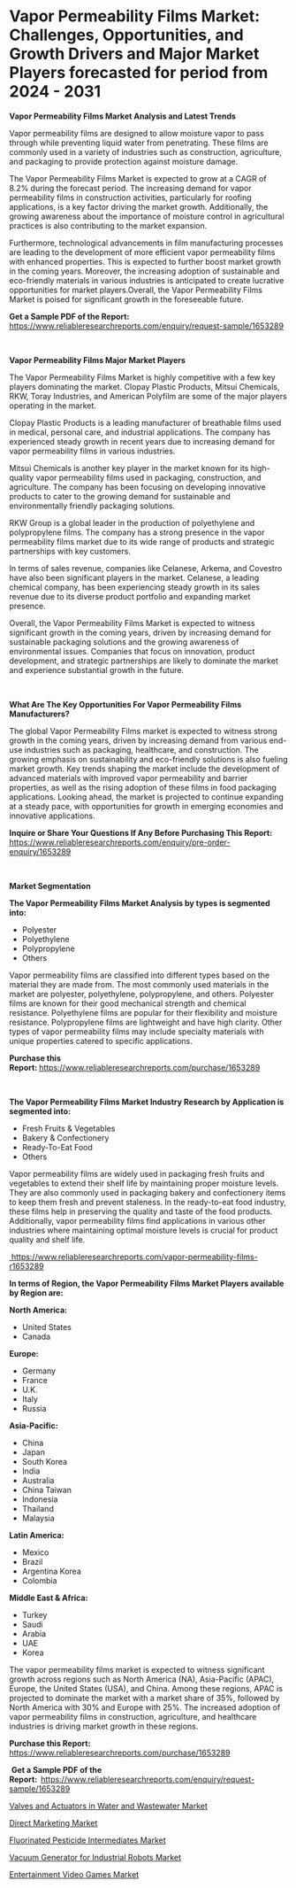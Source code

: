 <p><h1>Vapor Permeability Films Market: Challenges, Opportunities, and Growth Drivers and Major Market Players forecasted for period from 2024 - 2031</h1></p><p><strong>Vapor Permeability Films Market Analysis and Latest Trends</strong></p>
<p><p>Vapor permeability films are designed to allow moisture vapor to pass through while preventing liquid water from penetrating. These films are commonly used in a variety of industries such as construction, agriculture, and packaging to provide protection against moisture damage.</p><p>The Vapor Permeability Films Market is expected to grow at a CAGR of 8.2% during the forecast period. The increasing demand for vapor permeability films in construction activities, particularly for roofing applications, is a key factor driving the market growth. Additionally, the growing awareness about the importance of moisture control in agricultural practices is also contributing to the market expansion.</p><p>Furthermore, technological advancements in film manufacturing processes are leading to the development of more efficient vapor permeability films with enhanced properties. This is expected to further boost market growth in the coming years. Moreover, the increasing adoption of sustainable and eco-friendly materials in various industries is anticipated to create lucrative opportunities for market players.Overall, the Vapor Permeability Films Market is poised for significant growth in the foreseeable future.</p></p>
<p><strong>Get a Sample PDF of the Report:&nbsp;</strong> <a href="https://www.reliableresearchreports.com/enquiry/request-sample/1653289">https://www.reliableresearchreports.com/enquiry/request-sample/1653289</a></p>
<p>&nbsp;</p>
<p><strong>Vapor Permeability Films Major Market Players</strong></p>
<p><p>The Vapor Permeability Films Market is highly competitive with a few key players dominating the market. Clopay Plastic Products, Mitsui Chemicals, RKW, Toray Industries, and American Polyfilm are some of the major players operating in the market. </p><p>Clopay Plastic Products is a leading manufacturer of breathable films used in medical, personal care, and industrial applications. The company has experienced steady growth in recent years due to increasing demand for vapor permeability films in various industries. </p><p>Mitsui Chemicals is another key player in the market known for its high-quality vapor permeability films used in packaging, construction, and agriculture. The company has been focusing on developing innovative products to cater to the growing demand for sustainable and environmentally friendly packaging solutions.</p><p>RKW Group is a global leader in the production of polyethylene and polypropylene films. The company has a strong presence in the vapor permeability films market due to its wide range of products and strategic partnerships with key customers.</p><p>In terms of sales revenue, companies like Celanese, Arkema, and Covestro have also been significant players in the market. Celanese, a leading chemical company, has been experiencing steady growth in its sales revenue due to its diverse product portfolio and expanding market presence.</p><p>Overall, the Vapor Permeability Films Market is expected to witness significant growth in the coming years, driven by increasing demand for sustainable packaging solutions and the growing awareness of environmental issues. Companies that focus on innovation, product development, and strategic partnerships are likely to dominate the market and experience substantial growth in the future.</p></p>
<p>&nbsp;</p>
<p><strong>What Are The Key Opportunities For Vapor Permeability Films Manufacturers?</strong></p>
<p><p>The global Vapor Permeability Films market is expected to witness strong growth in the coming years, driven by increasing demand from various end-use industries such as packaging, healthcare, and construction. The growing emphasis on sustainability and eco-friendly solutions is also fueling market growth. Key trends shaping the market include the development of advanced materials with improved vapor permeability and barrier properties, as well as the rising adoption of these films in food packaging applications. Looking ahead, the market is projected to continue expanding at a steady pace, with opportunities for growth in emerging economies and innovative applications.</p></p>
<p><strong>Inquire or Share Your Questions If Any Before Purchasing This Report:</strong> <a href="https://www.reliableresearchreports.com/enquiry/pre-order-enquiry/1653289">https://www.reliableresearchreports.com/enquiry/pre-order-enquiry/1653289</a></p>
<p>&nbsp;</p>
<p><strong>Market Segmentation</strong></p>
<p><strong>The Vapor Permeability Films Market Analysis by types is segmented into:</strong></p>
<p><ul><li>Polyester</li><li>Polyethylene</li><li>Polypropylene</li><li>Others</li></ul></p>
<p><p>Vapor permeability films are classified into different types based on the material they are made from. The most commonly used materials in the market are polyester, polyethylene, polypropylene, and others. Polyester films are known for their good mechanical strength and chemical resistance. Polyethylene films are popular for their flexibility and moisture resistance. Polypropylene films are lightweight and have high clarity. Other types of vapor permeability films may include specialty materials with unique properties catered to specific applications.</p></p>
<p><strong>Purchase this Report:&nbsp;</strong><a href="https://www.reliableresearchreports.com/purchase/1653289">https://www.reliableresearchreports.com/purchase/1653289</a></p>
<p>&nbsp;</p>
<p><strong>The Vapor Permeability Films Market Industry Research by Application is segmented into:</strong></p>
<p><ul><li>Fresh Fruits & Vegetables</li><li>Bakery & Confectionery</li><li>Ready-To-Eat Food</li><li>Others</li></ul></p>
<p><p>Vapor permeability films are widely used in packaging fresh fruits and vegetables to extend their shelf life by maintaining proper moisture levels. They are also commonly used in packaging bakery and confectionery items to keep them fresh and prevent staleness. In the ready-to-eat food industry, these films help in preserving the quality and taste of the food products. Additionally, vapor permeability films find applications in various other industries where maintaining optimal moisture levels is crucial for product quality and shelf life.</p></p>
<p><a href="https://www.reliableresearchreports.com/vapor-permeability-films-r1653289">&nbsp;https://www.reliableresearchreports.com/vapor-permeability-films-r1653289</a></p>
<p><strong>In terms of Region, the Vapor Permeability Films Market Players available by Region are:</strong></p>
<p>
    <p> <strong> North America: </strong>
        <ul>
            <li>United States</li>
            <li>Canada</li>
        </ul>
        </p> 
    <p> <strong> Europe: </strong>
        <ul>
            <li>Germany</li>
            <li>France</li>
            <li>U.K.</li>
            <li>Italy</li>
            <li>Russia</li>
        </ul>
        </p> 
    <p> <strong> Asia-Pacific: </strong>
        <ul>
            <li>China</li>
            <li>Japan</li>
            <li>South Korea</li>
            <li>India</li>
            <li>Australia</li>
            <li>China Taiwan</li>
            <li>Indonesia</li>
            <li>Thailand</li>
            <li>Malaysia</li>
        </ul>
        </p> 
    <p> <strong> Latin America: </strong>
        <ul>
            <li>Mexico</li>
            <li>Brazil</li>
            <li>Argentina Korea</li>
            <li>Colombia</li>
        </ul>
        </p> 
    <p> <strong> Middle East & Africa: </strong>
        <ul>
            <li>Turkey</li>
            <li>Saudi</li>
            <li>Arabia</li>
            <li>UAE</li>
            <li>Korea</li>
        </ul>
    </p>
    </p>
<p><p>The vapor permeability films market is expected to witness significant growth across regions such as North America (NA), Asia-Pacific (APAC), Europe, the United States (USA), and China. Among these regions, APAC is projected to dominate the market with a market share of 35%, followed by North America with 30% and Europe with 25%. The increased adoption of vapor permeability films in construction, agriculture, and healthcare industries is driving market growth in these regions.</p></p>
<p><strong>Purchase this Report: </strong><a href="https://www.reliableresearchreports.com/purchase/1653289">https://www.reliableresearchreports.com/purchase/1653289</a></p>
<p>&nbsp;<strong>Get a Sample PDF of the Report:&nbsp;&nbsp;</strong><a href="https://www.reliableresearchreports.com/enquiry/request-sample/1653289">https://www.reliableresearchreports.com/enquiry/request-sample/1653289</a></p>
<p><strong></strong></p>
<p><p><a href="https://github.com/LitzyGulgowski2023/Market-Research-Report-List-1/blob/main/valves-and-actuators-in-water-and-wastewater-market.md">Valves and Actuators in Water and Wastewater Market</a></p><p><a href="https://www.linkedin.com/pulse/direct-marketing-market-share-evolution-growth-trends-2024--ltplc">Direct Marketing Market</a></p><p><a href="https://issuu.com/reportprime-2/docs/fluorinated-pesticide-intermediates-market-size-20">Fluorinated Pesticide Intermediates Market</a></p><p><a href="https://github.com/HarmonyBogan1944/Market-Research-Report-List-1/blob/main/vacuum-generator-for-industrial-robots-market.md">Vacuum Generator for Industrial Robots Market</a></p><p><a href="https://www.linkedin.com/pulse/entertainment-video-games-market-insight-trends-growth-forecasted-7pwtc">Entertainment Video Games Market</a></p></p>